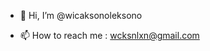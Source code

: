 - 👋 Hi, I’m @wicaksonoleksono
 <!---
- 👀 I’m interested in Software  and Machine Learning engineering
- 🌱 I’m currently learning Artificial Intelligence Engineering master degree @ Universitas gadjah mada Jogjakarta
- 💞️ I’m looking to collaborate on Machine Learning Projects / Opensource Software Projects
  --->
- 📫 How to reach me : wcksnlxn@gmail.com
<!---
wicaksonoleksono/wicaksonoleksono is a ✨ special ✨ repository because its `README.md` (this file) appears on your GitHub profile.
You can click the Preview link to take a look at your changes.
--->
